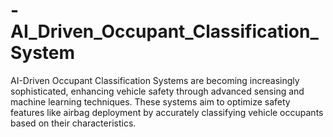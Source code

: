 # -AI_Driven_Occupant_Classification_System
AI-Driven Occupant Classification Systems are becoming increasingly sophisticated, enhancing vehicle safety through advanced sensing and machine learning techniques. These systems aim to optimize safety features like airbag deployment by accurately classifying vehicle occupants based on their characteristics.
